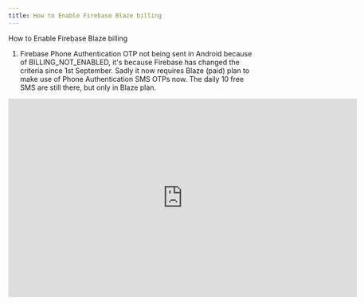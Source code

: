 ```yaml
---
title: How to Enable Firebase Blaze billing
---
```


How to Enable Firebase Blaze billing

1. Firebase Phone Authentication OTP not being sent in Android because of BILLING_NOT_ENABLED, it's because Firebase has changed the criteria since 1st September. Sadly it now requires Blaze (paid) plan to make use of Phone Authentication SMS OTPs now. The daily 10 free SMS are still there, but only in Blaze plan.

<iframe width="700" height="400" src="https://www.youtube.com/embed/RuJuBCYjmhc" title="How to enable firebase blaze plan" frameborder="0" allow="accelerometer; autoplay; clipboard-write; encrypted-media; gyroscope; picture-in-picture; web-share" referrerpolicy="strict-origin-when-cross-origin" allowfullscreen></iframe> 
